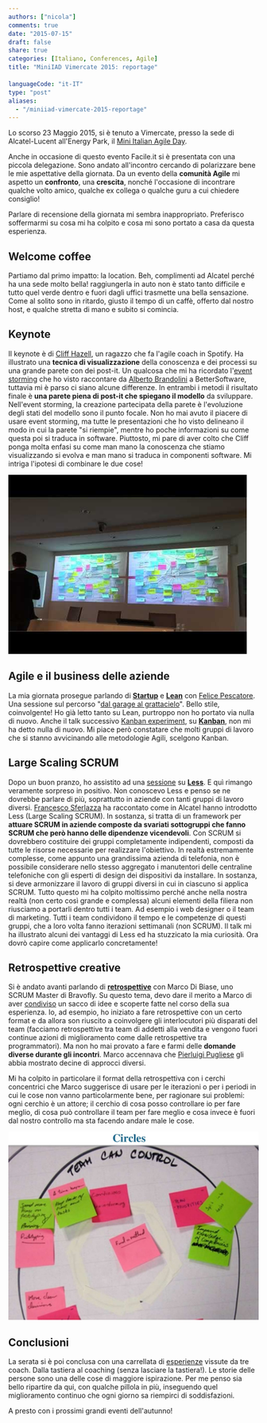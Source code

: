 ```yaml
---
authors: ["nicola"]
comments: true
date: "2015-07-15"
draft: false
share: true
categories: [Italiano, Conferences, Agile]
title: "MiniIAD Vimercate 2015: reportage"

languageCode: "it-IT"
type: "post"
aliases: 
  - "/miniiad-vimercate-2015-reportage"
---
```


Lo scorso 23 Maggio 2015, si è tenuto a Vimercate, presso la sede di Alcatel-Lucent all'Energy Park, il [Mini Italian Agile Day](http://www.agileday.it/mini/2015/vimercate/).

Anche in occasione di questo evento Facile.it si è presentata con una piccola delegazione. Sono andato all'incontro cercando di polarizzare bene le mie aspettative della giornata. Da un evento della **comunità Agile** mi aspetto un **confronto**, una **crescita**, nonché l'occasione di incontrare qualche volto amico, qualche ex collega o qualche guru a cui chiedere consiglio!

Parlare di recensione della giornata mi sembra inappropriato. Preferisco soffermarmi su cosa mi ha colpito e cosa mi sono portato a casa da questa esperienza.

## Welcome coffee
Partiamo dal primo impatto: la location. Beh, complimenti ad Alcatel perché ha una sede molto bella! raggiungerla in auto non è stato tanto difficile e tutto quel verde dentro e fuori dagli uffici trasmette una bella sensazione. Come al solito sono in ritardo, giusto il tempo di un caffè, offerto dal nostro host, e qualche stretta di mano e subito si comincia.

## Keynote
Il keynote è di [Cliff Hazell](https://twitter.com/ixhd), un ragazzo che fa l'agile coach in Spotify. Ha illustrato una **tecnica di visualizzazione** della conoscenza e dei processi su una grande parete con dei post-it. Un qualcosa che mi ha ricordato l'[event storming](http://ziobrando.blogspot.it/2013/11/introducing-event-storming.html) che ho visto raccontare da [Alberto Brandolini](http://www.avanscoperta.it/it/author/a-brandolini/) a BetterSoftware, tuttavia mi è parso ci siano alcune differenze. In entrambi i metodi il risultato finale è **una parete piena di post-it che spiegano il modello** da sviluppare. Nell'event storming, la creazione partecipata della parete è l'evoluzione degli stati del modello sono il punto focale. Non ho mai avuto il piacere di usare event storming, ma tutte le presentazioni che ho visto delineano il modo in cui la parete "si riempie", mentre ho poche informazioni su come questa poi si traduca in software. Piuttosto, mi pare di aver colto che Cliff ponga molta enfasi su come man mano la conoscenza che stiamo visualizzando si evolva e man mano si traduca in componenti software. Mi intriga l'ipotesi di combinare le due cose!

![](/images/miniiad-vimercate-2015-reportage/visualization.jpg)

## Agile e il business delle aziende
La mia giornata prosegue parlando di **[Startup](http://www.ideastartup.it/startupzionario/)** e **[Lean](https://it.wikipedia.org/wiki/Produzione_snella)** con [Felice Pescatore](https://twitter.com/felicepescatore). Una sessione sul percorso "[dal garage al grattacielo](http://www.agileday.it/mini/2015/vimercate/#leanstartup)". Bello stile, coinvolgente! Ho già letto tanto su Lean, purtroppo non ho portato via nulla di nuovo.
Anche il talk successivo [Kanban experiment](http://www.agileday.it/mini/2015/vimercate/#Kanban_experiment), su **[Kanban](https://it.wikipedia.org/wiki/Kanban)**, non mi ha detto nulla di nuovo. Mi piace però constatare che molti gruppi di lavoro che si stanno avvicinando alle metodologie Agili, scelgono Kanban.

## Large Scaling SCRUM
Dopo un buon pranzo, ho assistito ad una [sessione](http://www.agileday.it/mini/2015/vimercate/#LeSS_Adoption) su **[Less](http://less.works/)**. E quì rimango veramente sorpreso in positivo. Non conoscevo Less e penso se ne dovrebbe parlare di più, soprattutto in aziende con tanti gruppi di lavoro diversi. [Francesco Sferlazza](https://www.youtube.com/watch?v=PTjnw9EXsD4) ha raccontato come in Alcatel hanno introdotto Less (Large Scaling SCRUM). In sostanza, si tratta di un framework per **attuare SCRUM in aziende composte da svariati sottogruppi che fanno SCRUM che però hanno delle dipendenze vicendevoli**. Con SCRUM si dovrebbero costituire dei gruppi completamente indipendenti, composti da tutte le risorse necessarie per realizzare l'obiettivo. In realtà estremamente complesse, come appunto una grandissima azienda di telefonia, non è possibile considerare nello stesso aggregato i manutentori delle centraline telefoniche con gli esperti di design dei dispositivi da installare. In sostanza, si deve armonizzare il lavoro di gruppi diversi in cui in ciascuno si applica SCRUM.
Tutto questo mi ha colpito moltissimo perché anche nella nostra realtà (non certo così grande e complessa) alcuni elementi della filiera non riusciamo a portarli dentro tutti i team. Ad esempio i web designer o il team di marketing. Tutti i team condividono il tempo e le competenze di questi gruppi, che a loro volta fanno iterazioni settimanali (non SCRUM). Il talk mi ha illustrato alcuni dei vantaggi di Less ed ha stuzzicato la mia curiosità. Ora dovrò capire come applicarlo concretamente!

## Retrospettive creative
Si è andato avanti parlando di **[retrospettive](http://retrospectivewiki.org/index.php?title=Main_Page)** con Marco Di Biase, uno SCRUM Master di Bravofly. Su questo tema, devo dare il merito a Marco di aver [condiviso](http://www.agileday.it/mini/2015/vimercate/#Miglioramento_continuo) un sacco di idee e scoperte fatte nel corso della sua esperienza. Io, ad esempio, ho iniziato a fare retrospettive con un certo format e da allora son riuscito a coinvolgere gli interlocutori più disparati del team (facciamo retrospettive tra team di addetti alla vendita e vengono fuori continue azioni di miglioramento come dalle retrospettive tra programmatori). Ma non ho mai provato a fare e farmi delle **domande diverse durante gli incontri**. Marco accennava che [Pierluigi Pugliese](https://twitter.com/p_pugliese) gli abbia mostrato decine di approcci diversi. 

Mi ha colpito in particolare il format della retrospettiva con i cerchi concentrici che Marco suggerisce di usare per le iterazioni o per i periodi in cui le cose non vanno particolarmente bene, per ragionare sui problemi: ogni cerchio è un attore; il cerchio di cosa posso controllare io per fare meglio, di cosa può controllare il team per fare meglio e cosa invece è fuori dal nostro controllo ma sta facendo andare male le cose.

![Retrospettiva con cerchi](/images/miniiad-vimercate-2015-reportage/retrospettiva-cerchi.jpg)

## Conclusioni
La serata si è poi conclusa con una carrellata di [esperienze](http://www.agileday.it/mini/2015/vimercate/#Agile_Coaches) vissute da tre coach. Dalla tastiera al coaching (senza lasciare la tastiera!). Le storie delle persone sono una delle cose di maggiore ispirazione. Per me penso sia bello ripartire da qui, con qualche pillola in più, inseguendo quel miglioramento continuo che ogni giorno sa riempirci di soddisfazioni. 

A presto con i prossimi grandi eventi dell'autunno!
